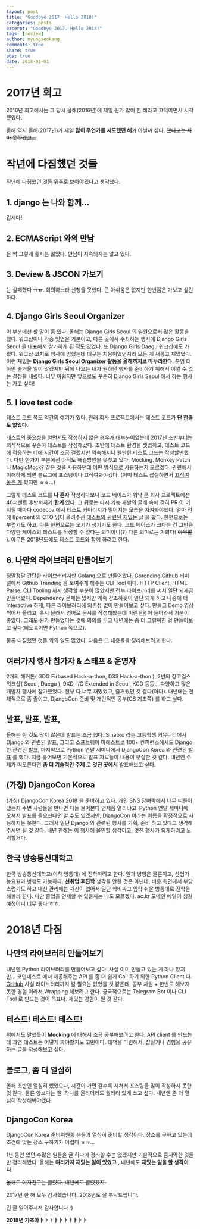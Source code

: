 ```yaml
---
layout: post
title: "Goodbye 2017. Hello 2018!"
categories: posts
excerpt: "Goodbye 2017. Hello 2018!"
tags: [review]
author: myungseokang
comments: true
share: true
ads: true
date: 2018-01-01
---
```


# 2017년 회고

2016년 회고에서는 그 당시 올해(2016년)에 제일 뭔가 많이 한 해라고 끄적이면서 시작헀었다.

올해 역시 올해(2017년)가 제일 **많이 무언가를 시도했던 해**가 아닐까 싶다. ~~했다고는 차마 못하겠고...~~


# 작년에 다짐했던 것들

작년에 다짐했던 것들 위주로 보아야겠다고 생각했다.

## 1. django 는 나와 함께...

갑시다!

## 2. ECMAScript 와의 만남

은 썩 그렇게 좋지는 않았다. 만남이 지속되지는 않고 있다.

## 3. Deview & JSCON 가보기

는 실패했다 ㅠㅠ. 회의하느라 신청을 못했다. 큰 아쉬움은 없지만 한번쯤은 가보고 싶긴 하다.

## 4. Django Girls Seoul Organizer

이 부분에선 할 말이 좀 있다.
올해는 Django Girls Seoul 의 일원으로서 많은 활동을 했다.
워크샵이나 각종 밋업은 기본이고, 다른 곳에서 주최하는 행사에 Django Girls Seoul 을 대표해서 참가하게 된 적도 있었다.
또 Django Girls Daegu 워크샵에도 가봤다. 워크샵 코치로 행사에 임했는데 대구는 처음이었던지라 모든 게 새롭고 재밌었다.
이런 재밌는 **Django Girls Seoul Organizer 활동을 올해까지로 마무리한다**.
분명 더 하면 즐거울 일이 많겠지만 뒤에 나오는 내가 원하던 행사를 준비하기 위해서 어쩔 수 없는 결정을 내렸다.
너무 아쉽지만 앞으로도 꾸준히 Django Girls Seoul 에서 하는 행사는 가고 싶다!

## 5. I love test code

테스트 코드 쪽도 약간의 얘기가 있다.
원래 회사 프로젝트에서는 테스트 코드가 **단 한줄도 없었다**.

테스트의 중요성을 알면서도 작성하지 않은 경우가 대부분이었는데 2017년 초반부터는 의식적으로 꾸준히 테스트를 작성해갔다.
초반에 테스트 환경을 셋업하고, 테스트 코드에 적응하는 데에 시간이 조금 걸렸지만 익숙해지니 웬만한 테스트 코드는 작성할만했다.
다만 한가지 부분에선 아직도 해결방안을 못찾고 있다. Mocking.
Monkey Patch 나 MagicMock? 같은 것을 사용하던데 어떤 방식으로 사용하는지 모르겠다.
관련해서 이해하게 되면 블로그에 포스팅이나 끄적여봐야겠다. (이미 테스트 삽질하면서 [끄적여놓은 게](http://blog.myungseokang.dev/posts/newbie-tests-view-in-django/) 있지만 ㅎㅎ...)

그렇게 테스트 코드를 **나 혼자** 작성하다보니 코드 베이스가 워낙 큰 회사 프로젝트에선 40퍼센트 후반까지가 **한계** 였다.
그 뒤로는 다시 기능 개발의 굴레 속에 갇혀 PR 이 머지될 때마다 codecov 에서 테스트 커버리지가 떨어지는 모습을 지켜봐야했다.
얼마 전에 8percent 의 CTO 님이 올려주신 [테스트와 관련된 재밌는 글](https://brunch.co.kr/@leehosung/43) 을 봤다.
한편으로는 부럽기도 하고, 다른 한편으로는 오기가 생기기도 한다.
코드 베이스가 크다는 건 그만큼 다양한 케이스의 테스트를 작성할 수 있다는 의미이니(?) 다른 의미로는 기회다( ~~아무말~~ ).
아무튼 2018년도에도 테스트 코드와 함께 하려고 한다.

## 6. 나만의 라이브러리 만들어보기

정말정말 간단한 라이브러리지만 Golang 으로 만들어봤다. [Gorending Github](https://github.com/myungseokang/gorending)
터미널에서 Github Trending 을 보여주게 해주는 CLI Tool 이다.
HTTP Client, HTML Parse, CLI Tooling 까지 생각할 부분이 많았지만 전부 라이브러리를 써서 일단 되게끔 만들어봤다.
Dependency 문제는 있지만 계속 강조하듯이 일단 되게 하고 나중에 더 Interactive 하게, 다른 라이브러리에 의존성 없이 만들어보고 싶다.
만들고 Demo 영상 찍어서 올리고, 혹시 몰라서 영어로 문서를 작성해봤는데 이런 [PR](https://github.com/myungseokang/gorending/pull/16) 이 들어와서 기분이 좋았다.
그래도 뭔가 만들었다는 것에 의의를 두고 내년에는 좀 더 그럴싸한 걸 만들어보고 싶다(되도록이면 Python 쪽으로).


물론 다짐했던 것들 외의 일도 많았다.
다음은 그 내용들을 정리해보려고 한다.


## 여러가지 행사 참가자 & 스태프 & 운영자

2개의 해커톤( GDG Firbased Hack-a-thon, D3S Hack-a-thon ), 2번의 장고걸스 워크샵( Seoul, Daegu ), 9XD, I/O Extended in Seoul, KCD 등등... 다양하고 많은 개발자 행사에 참가했었다.
전부 다 너무 재밌었고, 즐거웠던 것 같다(아마).
내년에는 전체적으로 좀 줄이고, DjangoCon 준비 및 개인적인 공부(CS 기초쪽) 를 하고 싶다.


## 발표, 발표, 발표,

올해는 한 것도 많지 않은데 발표는 조금 했다.
Sinabro 라는 고등학생 커뮤니티에서 Django 와 관련된 [발표](https://www.slideshare.net/ssuseraaed82/django-73419113), 그리고 소프트웨어 마에스트로 100+ 컨퍼런스에서도 Django 완 관련된 [발표](https://www.slideshare.net/ssuseraaed82/aws-elastic-beanstalk-ci-django), 마지막으로 Python 연말 세미나에서 DjangoCon Korea 와 관련된 [발표](https://www.slideshare.net/ssuseraaed82/djangocon-korea-83696925) 를 했다.
지금 훑어보면 기본적으로 발표 자료들이 내용이 부실한 것 같다.
내년엔 주제가 떠오른다면 **좀 더 기술적인 주제** 로 **멋진 곳에서** 발표해보고 싶다.


## (가칭) DjangoCon Korea

(가칭) DjangoCon Korea 2018 을 준비하고 있다.
개인 SNS 담벼락에서 너무 떠들어댔는지 주변 사람들을 만나면 다들 물어본다 언제쯤 열리냐고.
Python 연말 세미나에 오셔서 발표를 들으셨다면 알 수도 있겠지만, DjangoCon 이라는 이름을 확정적으로 사용하지는 못한다.
그래서 일단 Django 와 관련된 행사를 기획, 준비 하고 있다고 생각해주시면 될 것 같다.
내년 한해는 이 행사에 올인할 생각이고, 멋진 행사가 되게하려고 노력할거다.

## 한국 방송통신대학교

한국 방송통신대학교(이하 방통대) 에 진학하려고 한다.
일과 병행은 물론이고, 산업기능요원과 병행도 가능하다.
**선취업 후진학** 생각을 안한 것은 아닌데, 비용 측면에서 부담스럽기도 하고 내신 관리에는 자신이 없어서 일단 학비싸고 입학 쉬운 방통대로 진학을 해볼까 한다.
다만 졸업을 언제할 수 있을까는 나도 모르겠다.
ac.kr 도메인 메일이 생길 예정이니 너무 좋다 ㅎㅎ.


# 2018년 다짐

## 나만의 라이브러리 만들어보기

내년엔 Python 라이브러리를 만들어보고 싶다.
사실 이미 만들고 있는 게 하나 있지만... 코인네스트 에서 제공해주는 API 를 좀 더 쉽게 Call 하기 위한 Python Client 다. [GitHub](https://github.com/myungseokang/coinnest-python-client)
사실 라이브러리까지 갈 필요는 없었을 것 같은데, 공부 차원 + 한번도 해보지 못한 경험 이라서 Wrapping 해보려고 한다.
궁극적으로는 Telegram Bot 이나 CLI Tool 로 만드는 것이 목표다.
재밌는 경험이 될 것 같다.

## 테스트! 테스트! 테스트!

위에서도 말했듯이 **Mocking** 에 대해서 조금 공부해보려고 한다.
API client 를 만드는데 과연 테스트는 어떻게 짜야할지도 고민이다.
대책을 마련해서, 삽질기나 경험을 공유하는 글을 작성해보고 싶다.

## 블로그, 좀 더 열심히

올해 초반엔 열심히 썼었으나, 시간이 가면 갈수록 지쳐서 포스팅을 많이 작성하지 못한 것 같다.
물론 양보다는 질. 하나를 올리더라도 퀄리티 있게 쓰고 싶다.
내년엔 좀 더 열심히 작성해봐야겠다.

## DjangoCon Korea

DjangoCon Korea 준비위원회 분들과 열심히 준비할 생각이다.
장소를 구하고 있는데 조건에 맞는 장소 구하기가 어렵다 ㅠㅠ...

1년 동안 있던 수많은 일들을 글 하나에 정리할 수는 없겠지만 기술적으로 큼지막한 것들만 정리해봤다.
올해는 **여러가지 재밌는 일이 있었고** , 내년에도 **재밌는 일을 할 생각이다**.

~~올해도 여자친구는 글렀다. 내년에도 글렀겠지.~~

2017년 한 해 모두 감사했습니다.
2018년도 잘 부탁드립니다.

긴 글 읽어주셔서 감사합니다 :)

**2018년 가즈아ㅏㅏㅏㅏㅏㅏㅏㅏㅏㅏ**
